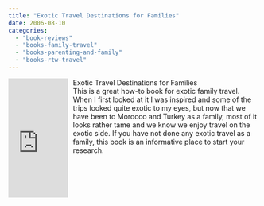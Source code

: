 ```yaml
---
title: "Exotic Travel Destinations for Families"
date: 2006-08-10
categories: 
  - "book-reviews"
  - "books-family-travel"
  - "books-parenting-and-family"
  - "books-rtw-travel"
---
```


<iframe scrolling="no" frameborder="0" marginheight="0" marginwidth="0" src="http://rcm.amazon.com/e/cm?t=soultravelers-20&o=1&p=8&l=as1&asins=1891661361&fc1=000000&IS2=1&lt1=_blank&lc1=0000FF&bc1=000000&bg1=FFFFFF&f=ifr" style="width: 120px; height: 240px; margin-right: 10px; float: left; margin-bottom: 20px;"></iframe>

Exotic Travel Destinations for Families  
This is a great how-to book for exotic family travel. When I first looked at it I was inspired and some of the trips looked quite exotic to my eyes, but now that we have been to Morocco and Turkey as a family, most of it looks rather tame and we know we enjoy travel on the exotic side. If you have not done any exotic travel as a family, this book is an informative place to start your research.
